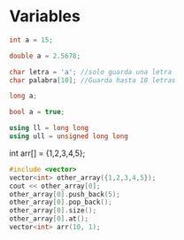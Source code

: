 # Variables
```cpp
int a = 15;
```
```cpp
double a = 2.5678;
```
```cpp
char letra = 'a'; //solo guarda una letra
char palabra[10]; //Guarda hasta 10 letras
```
```cpp
long a;
```
```cpp
bool a = true;
```
```cpp
using ll = long long
using ull = unsigned long long
```

int arr[] = {1,2,3,4,5};

```cpp
#include <vector>
vector<int> other_array({1,2,3,4,5});
cout << other_array[0];
other_array[0].push_back(5);
other_array[0].pop_back();
other_array[0].size();
other_array[0].at();
vector<int> arr(10, 1);
```